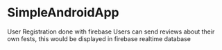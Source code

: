 # SimpleAndroidApp
User Registration done with firebase
Users can send reviews about their own fests, this would be displayed in firebase realtime database
